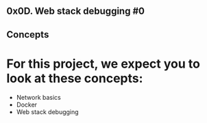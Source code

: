 ## 0x0D. Web stack debugging #0

## Concepts
# For this project, we expect you to look at these concepts:

* Network basics
* Docker
* Web stack debugging

